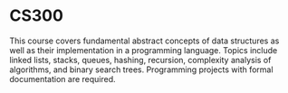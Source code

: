 # CS300
This course covers fundamental abstract concepts of data structures as well as their implementation in a programming language. Topics include linked lists, stacks, queues, hashing, recursion, complexity analysis of algorithms, and binary search trees. Programming projects with formal documentation are required.
